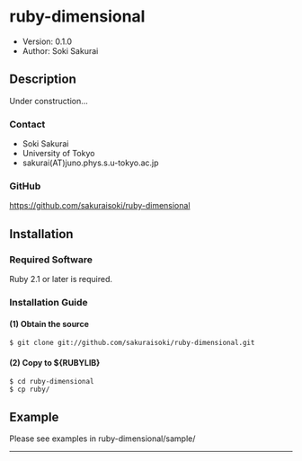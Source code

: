 ruby-dimensional
========================================

- Version: 0.1.0
- Author: Soki Sakurai


Description
----------------------------------------
Under construction...


### Contact

- Soki Sakurai
- University of Tokyo
- sakurai(AT)juno.phys.s.u-tokyo.ac.jp

### GitHub

https://github.com/sakuraisoki/ruby-dimensional


Installation
----------------------------------------

### Required Software

Ruby 2.1 or later is required.


### Installation Guide

#### (1) Obtain the source

    $ git clone git://github.com/sakuraisoki/ruby-dimensional.git

#### (2) Copy to ${RUBYLIB}

    $ cd ruby-dimensional
    $ cp ruby/


Example
----------------------------------------
Please see examples in ruby-dimensional/sample/


****************************************
